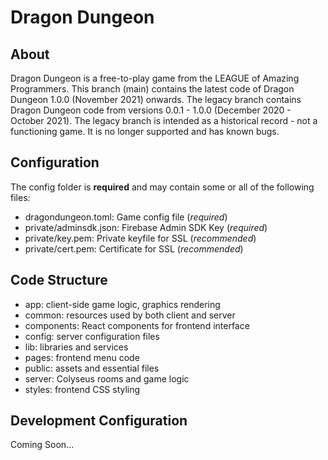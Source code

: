 # Dragon Dungeon

## About

Dragon Dungeon is a free-to-play game from the LEAGUE of Amazing Programmers. This branch (main) contains the latest code of Dragon Dungeon 1.0.0 (November 2021) onwards. The legacy branch contains Dragon Dungeon code from versions 0.0.1 - 1.0.0 (December 2020 - October 2021). The legacy branch is intended as a historical record - not a functioning game. It is no longer supported and has known bugs.

## Configuration

The config folder is **required** and may contain some or all of the following files:

* dragondungeon.toml: Game config file (*required*)
* private/adminsdk.json: Firebase Admin SDK Key (*required*)
* private/key.pem: Private keyfile for SSL (*recommended*)
* private/cert.pem: Certificate for SSL (*recommended*)

## Code Structure

* app: client-side game logic, graphics rendering
* common: resources used by both client and server
* components: React components for frontend interface
* config: server configuration files
* lib: libraries and services
* pages: frontend menu code
* public: assets and essential files
* server: Colyseus rooms and game logic
* styles: frontend CSS styling

## Development Configuration

Coming Soon...